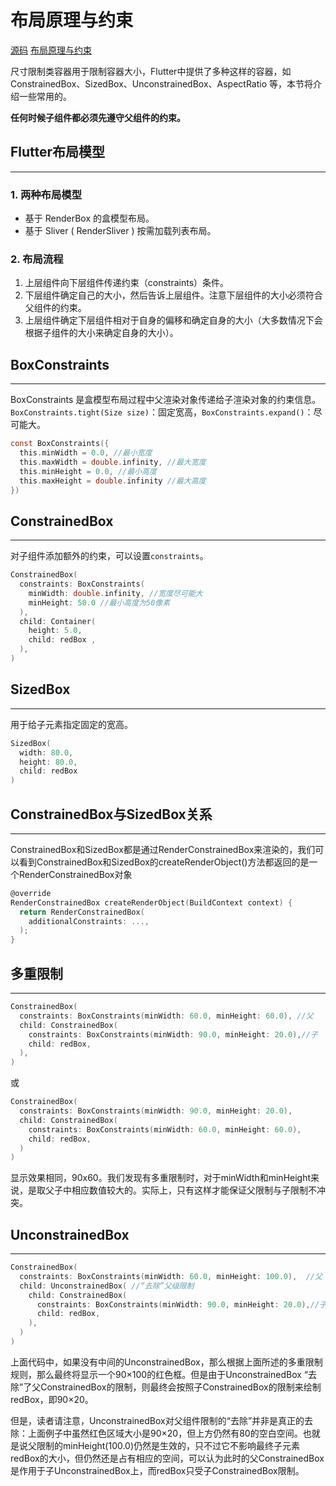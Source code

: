 # 布局原理与约束

[源码](https://gitee.com/learnany/flutter/blob/master/lib/box_constraints2.dart) [布局原理与约束](https://book.flutterchina.club/chapter4/constraints.html#_4-2-%E5%B8%83%E5%B1%80%E5%8E%9F%E7%90%86%E4%B8%8E%E7%BA%A6%E6%9D%9F-constraints)

尺寸限制类容器用于限制容器大小，Flutter中提供了多种这样的容器，如ConstrainedBox、SizedBox、UnconstrainedBox、AspectRatio 等，本节将介绍一些常用的。

**任何时候子组件都必须先遵守父组件的约束。**

## Flutter布局模型
---

### 1. 两种布局模型

* 基于 RenderBox 的盒模型布局。
* 基于 Sliver ( RenderSliver ) 按需加载列表布局。

### 2. 布局流程

1. 上层组件向下层组件传递约束（constraints）条件。
2. 下层组件确定自己的大小，然后告诉上层组件。注意下层组件的大小必须符合父组件的约束。
3. 上层组件确定下层组件相对于自身的偏移和确定自身的大小（大多数情况下会根据子组件的大小来确定自身的大小）。

## BoxConstraints
---

BoxConstraints 是盒模型布局过程中父渲染对象传递给子渲染对象的约束信息。`BoxConstraints.tight(Size size)`：固定宽高，`BoxConstraints.expand()`：尽可能大。
```c
const BoxConstraints({
  this.minWidth = 0.0, //最小宽度
  this.maxWidth = double.infinity, //最大宽度
  this.minHeight = 0.0, //最小高度
  this.maxHeight = double.infinity //最大高度
})
```

## ConstrainedBox
---
对子组件添加额外的约束，可以设置`constraints`。
```c
ConstrainedBox(
  constraints: BoxConstraints(
    minWidth: double.infinity, //宽度尽可能大
    minHeight: 50.0 //最小高度为50像素
  ),
  child: Container(
    height: 5.0, 
    child: redBox ,
  ),
)
```

## SizedBox
---
用于给子元素指定固定的宽高。
```c
SizedBox(
  width: 80.0,
  height: 80.0,
  child: redBox
)
```

## ConstrainedBox与SizedBox关系
---
ConstrainedBox和SizedBox都是通过RenderConstrainedBox来渲染的，我们可以看到ConstrainedBox和SizedBox的createRenderObject()方法都返回的是一个RenderConstrainedBox对象
```c
@override
RenderConstrainedBox createRenderObject(BuildContext context) {
  return RenderConstrainedBox(
    additionalConstraints: ...,
  );
}
```

## 多重限制
---
```c
ConstrainedBox(
  constraints: BoxConstraints(minWidth: 60.0, minHeight: 60.0), //父
  child: ConstrainedBox(
    constraints: BoxConstraints(minWidth: 90.0, minHeight: 20.0),//子
    child: redBox,
  ),
)
```
或
```c
ConstrainedBox(
  constraints: BoxConstraints(minWidth: 90.0, minHeight: 20.0),
  child: ConstrainedBox(
    constraints: BoxConstraints(minWidth: 60.0, minHeight: 60.0),
    child: redBox,
  )
)
```
显示效果相同，90x60。我们发现有多重限制时，对于minWidth和minHeight来说，是取父子中相应数值较大的。实际上，只有这样才能保证父限制与子限制不冲突。

## UnconstrainedBox
--- 
```c
ConstrainedBox(
  constraints: BoxConstraints(minWidth: 60.0, minHeight: 100.0),  //父
  child: UnconstrainedBox( //“去除”父级限制
    child: ConstrainedBox(
      constraints: BoxConstraints(minWidth: 90.0, minHeight: 20.0),//子
      child: redBox,
    ),
  )
)
```
上面代码中，如果没有中间的UnconstrainedBox，那么根据上面所述的多重限制规则，那么最终将显示一个90×100的红色框。但是由于UnconstrainedBox “去除”了父ConstrainedBox的限制，则最终会按照子ConstrainedBox的限制来绘制redBox，即90×20。

但是，读者请注意，UnconstrainedBox对父组件限制的“去除”并非是真正的去除：上面例子中虽然红色区域大小是90×20，但上方仍然有80的空白空间。也就是说父限制的minHeight(100.0)仍然是生效的，只不过它不影响最终子元素redBox的大小，但仍然还是占有相应的空间，可以认为此时的父ConstrainedBox是作用于子UnconstrainedBox上，而redBox只受子ConstrainedBox限制。
